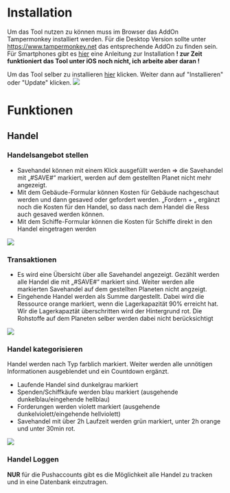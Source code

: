 # Installation
Um das Tool nutzen zu können muss im Browser das AddOn Tampermonkey installiert werden. Für die Desktop Version sollte unter https://www.tampermonkey.net das entsprechende AddOn zu finden sein. Für Smartphones gibt es  [hier](https://chrunos.com/tampermonkey-scripts-for-mobile/) eine Anleitung zur Installation
**! zur Zeit funktioniert das Tool unter iOS noch nicht, ich arbeite aber daran !**

Um das Tool selber zu installieren [hier](https://github.com/BenniBaerenstark/DG-Tool/raw/main/main.user.js) klicken. Weiter dann auf "Installieren" oder "Update" klicken.
[![](https://cdn.discordapp.com/attachments/768588157780230184/1168268077377540199/image.png?ex=6551256f&is=653eb06f&hm=ad0c06ca7c61e50f4705e96851b7d365c89b0c7d0b2d59f5c5c06b2f96cc15bb&)](https://cdn.discordapp.com/attachments/768588157780230184/1168268077377540199/image.png?ex=6551256f&is=653eb06f&hm=ad0c06ca7c61e50f4705e96851b7d365c89b0c7d0b2d59f5c5c06b2f96cc15bb&)
# Funktionen
## Handel
### Handelsangebot stellen
- Savehandel können mit einem Klick ausgefüllt werden => die Savehandel mit „#SAVE#“ markiert, werden auf dem gestellten Planet nicht mehr angezeigt.
- Mit dem Gebäude-Formular können Kosten für Gebäude nachgeschaut werden und dann gesaved oder gefordert werden. „Fordern + „ ergänzt noch die Kosten für den Handel, so dass nach dem Handel die Ress auch gesaved werden können.
- Mit dem Schiffe-Formular können die Kosten für Schiffe direkt in den Handel eingetragen werden
<picture>
  <img src="https://cdn.discordapp.com/attachments/1129020455924269116/1129031948887670894/image.png">
</picture>

### Transaktionen
 - Es wird eine Übersicht über alle Savehandel angezeigt. Gezählt werden alle Handel die mit „#SAVE#“ markiert sind. Weiter werden alle markierten Savehandel  auf dem gestellten Planeten nicht angzeigt.
 - Eingehende Handel werden als Summe dargestellt. Dabei wird die Ressource orange markiert, wenn die Lagerkapazität 90% erreicht hat. Wir die Lagerkapaztät überschritten wird der Hintergrund rot. Die Rohstoffe auf dem Planeten selber werden dabei nicht berücksichtigt

<picture>
  <img src="https://cdn.discordapp.com/attachments/642751065766232065/1154739499847389214/image.png?ex=654e1276&is=653b9d76&hm=de90e043f4dc18cf1af494ee98fb8c58dd18f2ea8f2816a719510d97a80673ec&">
</picture>

### Handel kategorisieren
Handel werden nach Typ farblich markiert. Weiter werden alle unnötigen Informationen ausgeblendet und ein Countdown ergänzt.
- Laufende Handel sind dunkelgrau markiert
- Spenden/Schiffkäufe werden blau markiert (ausgehende dunkelblau/eingehende hellblau)
- Forderungen werden violett markiert (ausgehende dunkelviolett/eingehende hellviolett)
- Savehandel mit über 2h Laufzeit werden grün markiert, unter 2h orange und unter 30min rot.

<picture>
  <img src="https://cdn.discordapp.com/attachments/1129020455924269116/1143630012646428772/image.png?ex=654a91f2&is=65381cf2&hm=e5c6293dc67d63d936692ab44448a35ee223491cab2e64b5c0c6d1df45d0d05a&">
</picture>

### Handel Loggen
**NUR** für die Pushaccounts gibt es die Möglichkeit alle Handel zu tracken und in eine Datenbank einzutragen. 

